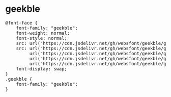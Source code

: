 # geekble

<pre>
@font-face {
    font-family: "geekble";
    font-weight: normal;
    font-style: normal;
    src: url("https://cdn.jsdelivr.net/gh/websfont/geekble/geekble.eot");
    src: url("https://cdn.jsdelivr.net/gh/websfont/geekble/geekble.eot?#iefix") format("embedded-opentype"),
         url("https://cdn.jsdelivr.net/gh/websfont/geekble/geekble.woff2") format("woff2"),
         url("https://cdn.jsdelivr.net/gh/websfont/geekble/geekble.woff") format("woff"),
         url("https://cdn.jsdelivr.net/gh/websfont/geekble/geekble.ttf") format("truetype");
    font-display: swap;
} 
.geekble {
    font-family: "geekble";
}
</pre>
